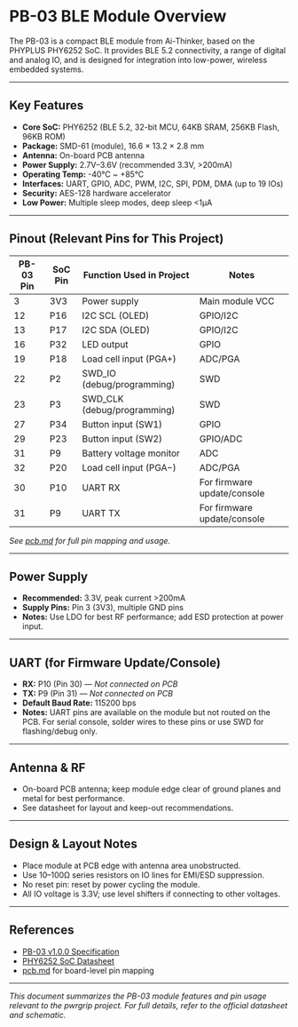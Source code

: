 # PB-03 BLE Module Overview

The PB-03 is a compact BLE module from Ai-Thinker, based on the PHYPLUS PHY6252 SoC. It provides BLE 5.2 connectivity, a range of digital and analog IO, and is designed for integration into low-power, wireless embedded systems.

---

## Key Features

- **Core SoC:** PHY6252 (BLE 5.2, 32-bit MCU, 64KB SRAM, 256KB Flash, 96KB ROM)
- **Package:** SMD-61 (module), 16.6 × 13.2 × 2.8 mm
- **Antenna:** On-board PCB antenna
- **Power Supply:** 2.7V–3.6V (recommended 3.3V, >200mA)
- **Operating Temp:** -40°C ~ +85°C
- **Interfaces:** UART, GPIO, ADC, PWM, I2C, SPI, PDM, DMA (up to 19 IOs)
- **Security:** AES-128 hardware accelerator
- **Low Power:** Multiple sleep modes, deep sleep <1μA

---

## Pinout (Relevant Pins for This Project)

| PB-03 Pin | SoC Pin | Function Used in Project                | Notes                        |
|-----------|---------|-----------------------------------------|------------------------------|
| 3         | 3V3     | Power supply                            | Main module VCC              |
| 12        | P16     | I2C SCL (OLED)                          | GPIO/I2C                     |
| 13        | P17     | I2C SDA (OLED)                          | GPIO/I2C                     |
| 16        | P32     | LED output                              | GPIO                         |
| 19        | P18     | Load cell input (PGA+)                  | ADC/PGA                      |
| 22        | P2      | SWD_IO (debug/programming)              | SWD                          |
| 23        | P3      | SWD_CLK (debug/programming)             | SWD                          |
| 27        | P34     | Button input (SW1)                      | GPIO                         |
| 29        | P23     | Button input (SW2)                      | GPIO/ADC                     |
| 31        | P9      | Battery voltage monitor                  | ADC                          |
| 32        | P20     | Load cell input (PGA−)                  | ADC/PGA                      |
| 30        | P10     | UART RX                                 | For firmware update/console   |
| 31        | P9      | UART TX                                 | For firmware update/console   |

*See [pcb.md](pcb.md) for full pin mapping and usage.*

---

## Power Supply

- **Recommended:** 3.3V, peak current >200mA
- **Supply Pins:** Pin 3 (3V3), multiple GND pins
- **Notes:** Use LDO for best RF performance; add ESD protection at power input.

---

## UART (for Firmware Update/Console)

- **RX:** P10 (Pin 30) — *Not connected on PCB*
- **TX:** P9 (Pin 31) — *Not connected on PCB*
- **Default Baud Rate:** 115200 bps
- **Notes:** UART pins are available on the module but not routed on the PCB. For serial console, solder wires to these pins or use SWD for flashing/debug only.

---

## Antenna & RF

- On-board PCB antenna; keep module edge clear of ground planes and metal for best performance.
- See datasheet for layout and keep-out recommendations.

---

## Design & Layout Notes

- Place module at PCB edge with antenna area unobstructed.
- Use 10–100Ω series resistors on IO lines for EMI/ESD suppression.
- No reset pin: reset by power cycling the module.
- All IO voltage is 3.3V; use level shifters if connecting to other voltages.

---

## References

- [PB-03 v1.0.0 Specification](../specs/pb-03_v1.0.0_specification.md)
- [PHY6252 SoC Datasheet](../phy6252_ble_soc_datasheet_v1.3_20221017.md)
- [pcb.md](pcb.md) for board-level pin mapping

---

*This document summarizes the PB-03 module features and pin usage relevant to the pwrgrip project. For full details, refer to the official datasheet and schematic.*
